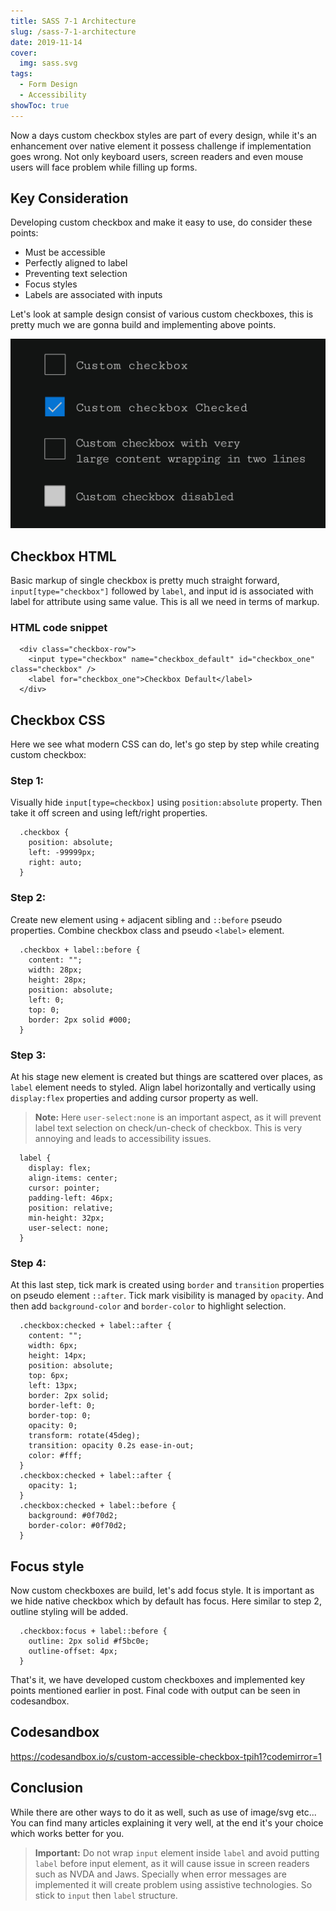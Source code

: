 ```yaml
---
title: SASS 7-1 Architecture
slug: /sass-7-1-architecture
date: 2019-11-14
cover:
  img: sass.svg
tags:
  - Form Design
  - Accessibility
showToc: true
---
```


Now a days custom checkbox styles are part of every design, while it's an enhancement over native element it possess challenge if implementation goes wrong. Not only keyboard users, screen readers and even mouse users will face problem while filling up forms.

## Key Consideration

Developing custom checkbox and make it easy to use, do consider these points:

* Must be accessible
* Perfectly aligned to label
* Preventing text selection
* Focus styles
* Labels are associated with inputs

Let's look at sample design consist of various custom checkboxes, this is pretty much we are gonna build and implementing above points.

![Custom checkbox graphics](custom-checkbox.jpg)

## Checkbox HTML

Basic markup of single checkbox is pretty much straight forward, `input[type="checkbox"]` followed by `label`, and input id is associated with label for attribute using same value. This is all we need in terms of markup.

### HTML code snippet

```HTML:title=Single-checkbox
  <div class="checkbox-row">
    <input type="checkbox" name="checkbox_default" id="checkbox_one" class="checkbox" />
    <label for="checkbox_one">Checkbox Default</label>
  </div>
```

## Checkbox CSS

Here we see what modern CSS can do, let's go step by step while creating custom checkbox:

### Step 1:

Visually hide `input[type=checkbox]` using `position:absolute` property. Then take it off screen and using left/right properties.

```CSS:title=Visually-hide-input
  .checkbox {
    position: absolute;
    left: -99999px;
    right: auto;
  }
```
### Step 2:

Create new element using `+` adjacent sibling and `::before` pseudo properties. Combine checkbox class and pseudo `<label>` element.

```CSS:title=Pseudo-and-adjacent-selector
  .checkbox + label::before {
    content: "";
    width: 28px;
    height: 28px;
    position: absolute;
    left: 0;
    top: 0;
    border: 2px solid #000;
  }
```

### Step 3:

At his stage new element is created but things are scattered over places, as `label` element needs to styled. Align label horizontally and vertically using `display:flex` properties and adding cursor property as well.

> **Note:** Here `user-select:none` is an important aspect, as it will prevent label text selection on check/un-check of checkbox. This is very annoying and leads to accessibility issues.

``` CSS:title=label
  label {
    display: flex;
    align-items: center;
    cursor: pointer;
    padding-left: 46px;
    position: relative;
    min-height: 32px;
    user-select: none;
  }
```

### Step 4:

At this last step, tick mark is created using `border` and `transition` properties on pseudo element `::after`. Tick mark visibility is managed by `opacity`. And then add `background-color`  and `border-color` to highlight selection.

```CSS:title=Check-uncheck-checkbox
  .checkbox:checked + label::after {
    content: "";
    width: 6px;
    height: 14px;
    position: absolute;
    top: 6px;
    left: 13px;
    border: 2px solid;
    border-left: 0;
    border-top: 0;
    opacity: 0;
    transform: rotate(45deg);
    transition: opacity 0.2s ease-in-out;
    color: #fff;
  }
  .checkbox:checked + label::after {
    opacity: 1;
  }
  .checkbox:checked + label::before {
    background: #0f70d2;
    border-color: #0f70d2;
  }
```

## Focus style

Now custom checkboxes are build, let's add focus style. It is important as we hide native checkbox which by default has focus. Here similar to step 2, outline styling will be added.

```CSS:title=Focus-outline
  .checkbox:focus + label::before {
    outline: 2px solid #f5bc0e;
    outline-offset: 4px;
  }
```

That's it, we have developed custom checkboxes and implemented key points mentioned earlier in post. Final code with output can be seen in codesandbox.

## Codesandbox

https://codesandbox.io/s/custom-accessible-checkbox-tpih1?codemirror=1

## Conclusion

While there are other ways to do it as well, such as use of image/svg etc... You can find many articles explaining it very well, at the end it's your choice which works better for you.

> **Important:** Do not wrap `input` element inside `label` and avoid putting `label` before input element, as it will cause issue in screen readers such as NVDA and Jaws. Specially when error messages are implemented it will create problem using assistive technologies. So stick to `input` then `label` structure.
